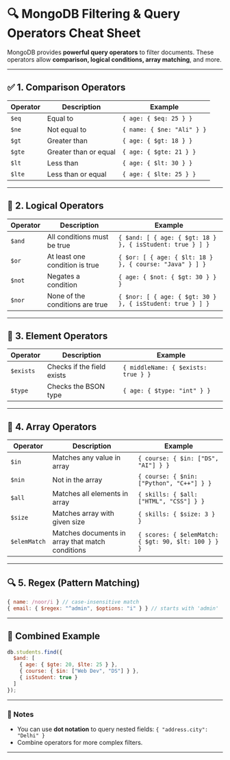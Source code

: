 # 🔍 MongoDB Filtering & Query Operators Cheat Sheet

MongoDB provides **powerful query operators** to filter documents. These operators allow **comparison, logical conditions, array matching**, and more.

---

## ✅ 1. **Comparison Operators**

| Operator | Description                | Example                                   |
| -------- | -------------------------- | ----------------------------------------- |
| `$eq`    | Equal to                   | `{ age: { $eq: 25 } }`                    |
| `$ne`    | Not equal to               | `{ name: { $ne: "Ali" } }`                |
| `$gt`    | Greater than               | `{ age: { $gt: 18 } }`                    |
| `$gte`   | Greater than or equal      | `{ age: { $gte: 21 } }`                   |
| `$lt`    | Less than                  | `{ age: { $lt: 30 } }`                    |
| `$lte`   | Less than or equal         | `{ age: { $lte: 25 } }`                   |

---

## 🔁 2. **Logical Operators**

| Operator | Description                     | Example                                                   |
| -------- | ------------------------------- | --------------------------------------------------------- |
| `$and`   | All conditions must be true     | `{ $and: [ { age: { $gt: 18 } }, { isStudent: true } ] }` |
| `$or`    | At least one condition is true  | `{ $or: [ { age: { $lt: 18 } }, { course: "Java" } ] }`   |
| `$not`   | Negates a condition             | `{ age: { $not: { $gt: 30 } } }`                          |
| `$nor`   | None of the conditions are true | `{ $nor: [ { age: { $gt: 30 } }, { isStudent: true } ] }` |

---

## 📑 3. **Element Operators**

| Operator  | Description                | Example                             |
| --------- | -------------------------- | ----------------------------------- |
| `$exists` | Checks if the field exists | `{ middleName: { $exists: true } }` |
| `$type`   | Checks the BSON type       | `{ age: { $type: "int" } }`         |

---

## 🔄 4. **Array Operators**

| Operator     | Description                                      | Example                                             |
| ------------ | ------------------------------------------------ | --------------------------------------------------- |
| `$in`    | Matches any value in array | `{ course: { $in: ["DS", "AI"] } }`       |
| `$nin`   | Not in the array           | `{ course: { $nin: ["Python", "C++"] } }` |
| `$all`       | Matches all elements in array                    | `{ skills: { $all: ["HTML", "CSS"] } }`             |
| `$size`      | Matches array with given size                    | `{ skills: { $size: 3 } }`                          |
| `$elemMatch` | Matches documents in array that match conditions | `{ scores: { $elemMatch: { $gt: 90, $lt: 100 } } }` |

---

## 🔍 5. **Regex (Pattern Matching)**

```js
{ name: /noor/i } // case-insensitive match
{ email: { $regex: "^admin", $options: "i" } } // starts with 'admin'
```

---

## 🔧 Combined Example

```js
db.students.find({
  $and: [
    { age: { $gte: 20, $lte: 25 } },
    { course: { $in: ["Web Dev", "DS"] } },
    { isStudent: true }
  ]
});
```

---

### 📌 Notes

* You can use **dot notation** to query nested fields:
  `{ "address.city": "Delhi" }`
* Combine operators for more complex filters.

---